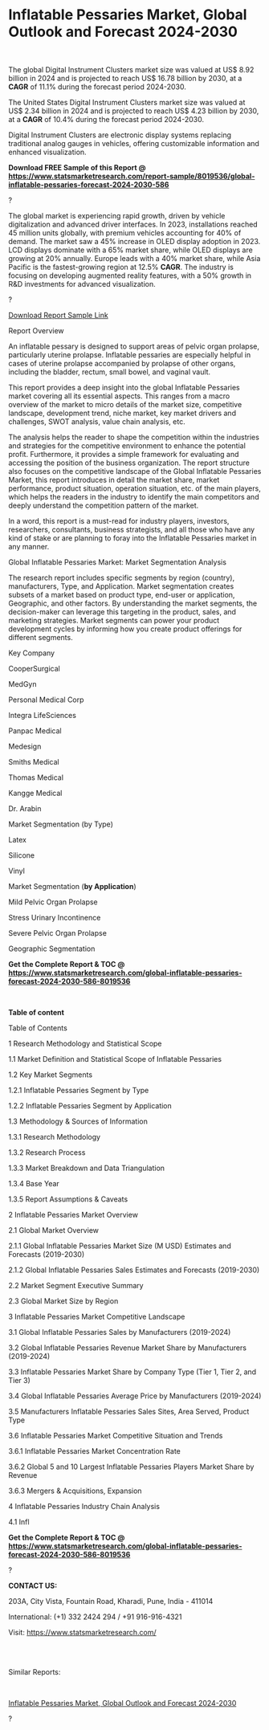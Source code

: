 <h1>Inflatable Pessaries Market, Global Outlook and Forecast 2024-2030</h1><br/><p>The global Digital Instrument Clusters market size was valued at US$ 8.92 billion in 2024 and is projected to reach US$ 16.78 billion by 2030, at a <strong>CAGR</strong> of 11.1% during the forecast period 2024-2030.</p>
 
 
 
 <p>The United States Digital Instrument Clusters market size was valued at US$ 2.34 billion in 2024 and is projected to reach US$ 4.23 billion by 2030, at a <strong>CAGR</strong> of 10.4% during the forecast period 2024-2030.</p>
 
 
 
 <p>Digital Instrument Clusters are electronic display systems replacing traditional analog gauges in vehicles, offering customizable information and enhanced visualization.</p>
 
 
 
 <div><b>Download FREE Sample of this Report @ <a href="https://www.statsmarketresearch.com/download-free-sample/8019536/global-inflatable-pessaries-forecast-2024-2030-586">https://www.statsmarketresearch.com/report-sample/8019536/global-inflatable-pessaries-forecast-2024-2030-586</a></b></div>
 
 
 
 <p>? </p>
 
 
 
 <p>The global market is experiencing rapid growth, driven by vehicle digitalization and advanced driver interfaces. In 2023, installations reached 45 million units globally, with premium vehicles accounting for 40% of demand. The market saw a 45% increase in OLED display adoption in 2023. LCD displays dominate with a 65% market share, while OLED displays are growing at 20% annually. Europe leads with a 40% market share, while Asia Pacific is the fastest-growing region at 12.5% <strong>CAGR</strong>. The industry is focusing on developing augmented reality features, with a 50% growth in R&D investments for advanced visualization.</p>
 
 
 
 <p>? </p>
 
 
 
 <p><a href="https://www.statsmarketresearch.com/download-free-sample/8019536/global-inflatable-pessaries-forecast-2024-2030-586">Download Report Sample Link</a></p>
 
 
 
 <p>Report Overview</p>
 
 
 
 <p>An inflatable pessary is designed to support areas of pelvic organ prolapse, particularly uterine prolapse. Inflatable pessaries are especially helpful in cases of uterine prolapse accompanied by prolapse of other organs, including the bladder, rectum, small bowel, and vaginal vault.</p>
 
 
 
 <p>This report provides a deep insight into the global Inflatable Pessaries market covering all its essential aspects. This ranges from a macro overview of the market to micro details of the market size, competitive landscape, development trend, niche market, key market drivers and challenges, SWOT analysis, value chain analysis, etc.</p>
 
 
 
 <p>The analysis helps the reader to shape the competition within the industries and strategies for the competitive environment to enhance the potential profit. Furthermore, it provides a simple framework for evaluating and accessing the position of the business organization. The report structure also focuses on the competitive landscape of the Global Inflatable Pessaries Market, this report introduces in detail the market share, market performance, product situation, operation situation, etc. of the main players, which helps the readers in the industry to identify the main competitors and deeply understand the competition pattern of the market.</p>
 
 
 
 <p>In a word, this report is a must-read for industry players, investors, researchers, consultants, business strategists, and all those who have any kind of stake or are planning to foray into the Inflatable Pessaries market in any manner.</p>
 
 
 
 <p>Global Inflatable Pessaries Market: Market Segmentation Analysis</p>
 
 
 
 <p>The research report includes specific segments by region (country), manufacturers, Type, and Application. Market segmentation creates subsets of a market based on product type, end-user or application, Geographic, and other factors. By understanding the market segments, the decision-maker can leverage this targeting in the product, sales, and marketing strategies. Market segments can power your product development cycles by informing how you create product offerings for different segments.</p>
 
 
 
 <p>Key Company</p>
 
 
 
 <p>CooperSurgical</p>
 
 
 
 <p>MedGyn</p>
 
 
 
 <p>Personal Medical Corp</p>
 
 
 
 <p>Integra LifeSciences</p>
 
 
 
 <p>Panpac Medical</p>
 
 
 
 <p>Medesign</p>
 
 
 
 <p>Smiths Medical</p>
 
 
 
 <p>Thomas Medical</p>
 
 
 
 <p>Kangge Medical</p>
 
 
 
 <p>Dr. Arabin</p>
 
 
 
 <p>Market Segmentation (by Type)</p>
 
 
 
 <p>Latex</p>
 
 
 
 <p>Silicone</p>
 
 
 
 <p>Vinyl</p>
 
 
 
 <p>Market Segmentation (<strong>by Application</strong>)</p>
 
 
 
 <p>Mild Pelvic Organ Prolapse</p>
 
 
 
 <p>Stress Urinary Incontinence</p>
 
 
 
 <p>Severe Pelvic Organ Prolapse</p>
 
 
 
 <p>Geographic Segmentation</p>
 
 
 
 <div><b>Get the Complete Report & TOC @ <a href="https://www.statsmarketresearch.com/global-inflatable-pessaries-forecast-2024-2030-586-8019536">https://www.statsmarketresearch.com/global-inflatable-pessaries-forecast-2024-2030-586-8019536</a></b></div>
 
 
 
 <p><br />
 
 <b>Table of content</b></p>
 
 
 
 <p>Table of Contents<br />
 
 1 Research Methodology and Statistical Scope<br />
 
 1.1 Market Definition and Statistical Scope of Inflatable Pessaries<br />
 
 1.2 Key Market Segments<br />
 
 1.2.1 Inflatable Pessaries Segment by Type<br />
 
 1.2.2 Inflatable Pessaries Segment by Application<br />
 
 1.3 Methodology & Sources of Information<br />
 
 1.3.1 Research Methodology<br />
 
 1.3.2 Research Process<br />
 
 1.3.3 Market Breakdown and Data Triangulation<br />
 
 1.3.4 Base Year<br />
 
 1.3.5 Report Assumptions & Caveats<br />
 
 2 Inflatable Pessaries Market Overview<br />
 
 2.1 Global Market Overview<br />
 
 2.1.1 Global Inflatable Pessaries Market Size (M USD) Estimates and Forecasts (2019-2030)<br />
 
 2.1.2 Global Inflatable Pessaries Sales Estimates and Forecasts (2019-2030)<br />
 
 2.2 Market Segment Executive Summary<br />
 
 2.3 Global Market Size by Region<br />
 
 3 Inflatable Pessaries Market Competitive Landscape<br />
 
 3.1 Global Inflatable Pessaries Sales by Manufacturers (2019-2024)<br />
 
 3.2 Global Inflatable Pessaries Revenue Market Share by Manufacturers (2019-2024)<br />
 
 3.3 Inflatable Pessaries Market Share by Company Type (Tier 1, Tier 2, and Tier 3)<br />
 
 3.4 Global Inflatable Pessaries Average Price by Manufacturers (2019-2024)<br />
 
 3.5 Manufacturers Inflatable Pessaries Sales Sites, Area Served, Product Type<br />
 
 3.6 Inflatable Pessaries Market Competitive Situation and Trends<br />
 
 3.6.1 Inflatable Pessaries Market Concentration Rate<br />
 
 3.6.2 Global 5 and 10 Largest Inflatable Pessaries Players Market Share by Revenue<br />
 
 3.6.3 Mergers & Acquisitions, Expansion<br />
 
 4 Inflatable Pessaries Industry Chain Analysis<br />
 
 4.1 Infl</p>
 
 
 
 <div><b>Get the Complete Report & TOC @ <a href="https://www.statsmarketresearch.com/global-inflatable-pessaries-forecast-2024-2030-586-8019536">https://www.statsmarketresearch.com/global-inflatable-pessaries-forecast-2024-2030-586-8019536</a></b></div>
 
 
 
 <p>? </p>
 
 
 
 <p><b>CONTACT US:</b><br />
 
 203A, City Vista, Fountain Road, Kharadi, Pune, India - 411014<br />
 
 International: (+1) 332 2424 294 / +91 916-916-4321<br />
 
 Visit: <a href="https://www.statsmarketresearch.com/">https://www.statsmarketresearch.com/</a><br />
 
 <br />
 
 <br />
 
 Similar Reports:<br />
 
 <br />
 
 <a href="https://www.statsmarketresearch.com/global-inflatable-pessaries-forecast-2024-2030-769-8019535">Inflatable Pessaries Market, Global Outlook and Forecast 2024-2030</a><br />
 
 ? </p>